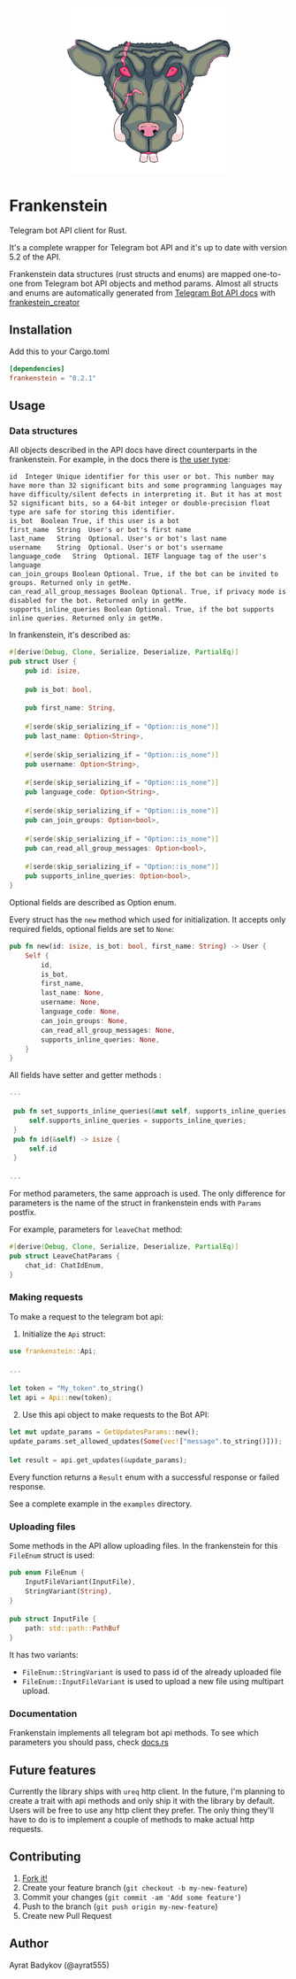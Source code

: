 <p align="center"><img src="frankenstein_logo.png" alt="frankenstein" height="300px"></p>

# Frankenstein

Telegram bot API client for Rust.

It's a complete wrapper for Telegram bot API and it's up to date with version 5.2 of the API.

Frankenstein data structures (rust structs and enums) are mapped one-to-one from Telegram bot API objects and method params. Almost all structs and enums are automatically generated from [Telegram Bot API docs](https://core.telegram.org/bots/api) with [frankestein_creator](https://github.com/ayrat555/frankenstein_creator)

## Installation

Add this to your Cargo.toml


```toml
[dependencies]
frankenstein = "0.2.1"
```

## Usage

### Data structures

All objects described in the API docs have direct counterparts in the frankenstein. For example, in the docs there is [the user type](https://core.telegram.org/bots/api#user):
```
id	Integer	Unique identifier for this user or bot. This number may have more than 32 significant bits and some programming languages may have difficulty/silent defects in interpreting it. But it has at most 52 significant bits, so a 64-bit integer or double-precision float type are safe for storing this identifier.
is_bot	Boolean	True, if this user is a bot
first_name	String	User's or bot's first name
last_name	String	Optional. User's or bot's last name
username	String	Optional. User's or bot's username
language_code	String	Optional. IETF language tag of the user's language
can_join_groups	Boolean	Optional. True, if the bot can be invited to groups. Returned only in getMe.
can_read_all_group_messages	Boolean	Optional. True, if privacy mode is disabled for the bot. Returned only in getMe.
supports_inline_queries	Boolean	Optional. True, if the bot supports inline queries. Returned only in getMe.
```

In frankenstein, it's described as:

```rust
#[derive(Debug, Clone, Serialize, Deserialize, PartialEq)]
pub struct User {
    pub id: isize,

    pub is_bot: bool,

    pub first_name: String,

    #[serde(skip_serializing_if = "Option::is_none")]
    pub last_name: Option<String>,

    #[serde(skip_serializing_if = "Option::is_none")]
    pub username: Option<String>,

    #[serde(skip_serializing_if = "Option::is_none")]
    pub language_code: Option<String>,

    #[serde(skip_serializing_if = "Option::is_none")]
    pub can_join_groups: Option<bool>,

    #[serde(skip_serializing_if = "Option::is_none")]
    pub can_read_all_group_messages: Option<bool>,

    #[serde(skip_serializing_if = "Option::is_none")]
    pub supports_inline_queries: Option<bool>,
}
```

Optional fields are described as Option enum.

Every struct has the `new` method which used for initialization. It accepts only required fields, optional fields are set to `None`:

```rust
pub fn new(id: isize, is_bot: bool, first_name: String) -> User {
    Self {
        id,
        is_bot,
        first_name,
        last_name: None,
        username: None,
        language_code: None,
        can_join_groups: None,
        can_read_all_group_messages: None,
        supports_inline_queries: None,
    }
}
```

All fields have setter and getter methods :

```rust
...

 pub fn set_supports_inline_queries(&mut self, supports_inline_queries: Option<bool>) {
     self.supports_inline_queries = supports_inline_queries;
 }
 pub fn id(&self) -> isize {
     self.id
 }

...
```


For method parameters, the same approach is used. The only difference for parameters is the name of the struct in frankenstein ends with `Params` postfix.

For example, parameters for `leaveChat` method:

```rust
#[derive(Debug, Clone, Serialize, Deserialize, PartialEq)]
pub struct LeaveChatParams {
    chat_id: ChatIdEnum,
}
```


### Making requests

To make a request to the telegram bot api:

1. Initialize the `Api` struct:

```rust
use frankenstein::Api;

...

let token = "My_token".to_string()
let api = Api::new(token);
```

2. Use this api object to make requests to the Bot API:

```rust
let mut update_params = GetUpdatesParams::new();
update_params.set_allowed_updates(Some(vec!["message".to_string()]));

let result = api.get_updates(&update_params);
```

Every function returns a `Result` enum with a successful response or failed response.

See a complete example in the `examples` directory.

### Uploading files

Some methods in the API allow uploading files. In the frankenstein for this `FileEnum` struct is used:

```rust
pub enum FileEnum {
    InputFileVariant(InputFile),
    StringVariant(String),
}

pub struct InputFile {
    path: std::path::PathBuf
}
```

It has two variants:

- `FileEnum::StringVariant` is used to pass id of the already uploaded file
- `FileEnum::InputFileVariant` is used to upload a new file using multipart upload.


### Documentation

Frankenstain implements all telegram bot api methods. To see which parameters you should pass, check [docs.rs](https://docs.rs/frankenstein/0.2.0/frankenstein/api/struct.Api.html#impl)

## Future features

Currently the library ships with `ureq` http client. In the future, I'm planning to create a trait with api methods and only ship it with the library by default. Users will be free to use any http client they prefer. The only thing they'll have to do is to implement a couple of methods to make actual http requests.

## Contributing

1. [Fork it!](https://github.com/ayrat555/frankenstein/fork)
2. Create your feature branch (`git checkout -b my-new-feature`)
3. Commit your changes (`git commit -am 'Add some feature'`)
4. Push to the branch (`git push origin my-new-feature`)
5. Create new Pull Request

## Author

Ayrat Badykov (@ayrat555)
